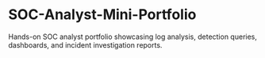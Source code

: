 # SOC-Analyst-Mini-Portfolio
Hands-on SOC analyst portfolio showcasing log analysis, detection queries, dashboards, and incident investigation reports.

